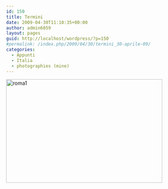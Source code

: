 ```yaml
---
id: 150
title: Termini
date: 2009-04-30T11:10:35+00:00
author: admin6059
layout: pages
guid: http://localhost/wordpress/?p=150
#permalink: /index.php/2009/04/30/termini_30-aprile-09/
categories:
  - Appunti
  - Italia
  - photographies (mine)
---
```

<img class="aligncenter size-full wp-image-3660" src="{{ site.url }}/images/uploads/2009/04/roma1-1.jpg" alt="roma1" width="425" height="283" srcset="{{ site.url }}/images/uploads/2009/04/roma1-1.jpg 425w, {{ site.url }}/images/uploads/2009/04/roma1-1-300x200.jpg 300w, {{ site.url }}/images/uploads/2009/04/roma1-1-330x220.jpg 330w" sizes="(max-width: 425px) 100vw, 425px" />